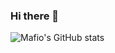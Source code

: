 ### Hi there 👋

![Mafio's GitHub stats](https://github-readme-stats.vercel.app/api?username=MafioLive&show_icons=true&theme=dracula&hide=stars,commits,prs,issues,contribs)
